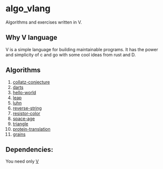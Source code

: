 # algo_vlang

Algorithms and exercises written in V.

## Why V language

V is a simple language for building maintainable programs. It has the power and simplicity of c and go with some cool ideas from rust and D.

## Algorithms 

1. [collatz-conjecture](https://github.com/bartossh/algo_vlang/blob/main/collatz-conjecture/README.md) 
2. [darts](https://github.com/bartossh/algo_vlang/blob/main/darts/README.md) 
3. [hello-world](https://github.com/bartossh/algo_vlang/blob/main/hello-world/README.md) 
4. [leap](https://github.com/bartossh/algo_vlang/blob/main/leap/README.md) 
5. [luhn](https://github.com/bartossh/algo_vlang/blob/main/luhn/README.md) 
6. [reverse-string](https://github.com/bartossh/algo_vlang/blob/main/reverse-string/README.md)
7. [resistor-color](https://github.com/bartossh/algo_vlang/blob/main/resistor-color/README.md)
8. [space-age](https://github.com/bartossh/algo_vlang/blob/main/space-age/README.md)
9. [triangle](https://github.com/bartossh/algo_vlang/blob/main/triangle/README.md)
10. [protein-translation](https://github.com/bartossh/algo_vlang/blob/main/protein-translation/README.md)
11. [grains](https://github.com/bartossh/algo_vlang/blob/main/grains/README.md)

## Dependencies:

 You need only [V](https://vlang.io/)

